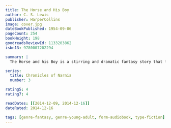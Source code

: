 ```yaml
---
title: The Horse and His Boy
author: C. S. Lewis
publisher: HarperCollins
image: cover.jpg
dateBookPublished: 1954-09-06
pageCount: 254
bookHeight: 198
goodreadsReviewId: 1133203862
isbn13: 9780007202294

summary: |
  The Horse and his Boy is a stirring and dramatic fantasy story that finds a young boy named Shasta on the run from his homeland with the talking horse, Bree. When the pair discover a deadly plot by the Calormen people to conquer the land of Narnia, the race is on to warn the inhabitants of the impending danger and to rescue them all from certain death.

series:
  title: Chronicles of Narnia
  number: 3

rating5: 4
rating7: 4

readDates: [[2014-12-09, 2014-12-16]]
dateRated: 2014-12-16

tags: [genre-fantasy, genre-young-adult, form-audiobook, type-fiction]
---
```

